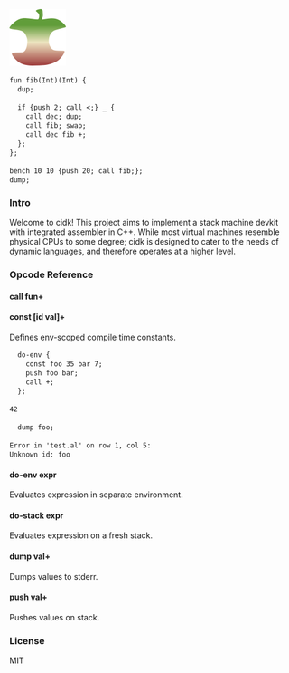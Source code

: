 ![Logo](logo.png)
  
```
fun fib(Int)(Int) {
  dup;
    
  if {push 2; call <;} _ {
    call dec; dup;
    call fib; swap;
    call dec fib +;
  };
};

bench 10 10 {push 20; call fib;};
dump;
```

### Intro
Welcome to cidk! This project aims to implement a stack machine devkit with integrated assembler in C++. While most virtual machines resemble physical CPUs to some degree; cidk is designed to cater to the needs of dynamic languages, and therefore operates at a higher level.

### Opcode Reference

#### call fun+

#### const [id val]+
Defines env-scoped compile time constants.

```
  do-env {
    const foo 35 bar 7;
    push foo bar;
    call +;
  };
  
42

  dump foo;

Error in 'test.al' on row 1, col 5:
Unknown id: foo
```

#### do-env expr
Evaluates expression in separate environment.

#### do-stack expr
Evaluates expression on a fresh stack.

#### dump val+
Dumps values to stderr.

#### push val+
Pushes values on stack.

### License
MIT